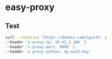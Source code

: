 # easy-proxy


## Test
```sh
curl --location 'https://domain.com/ipinfo' \
--header 'x-proxy-ip: 10.42.2.104' \
--header 'x-proxy-port: 8000' \
--header 'x-proxy-authen: my-auth-key'
```
